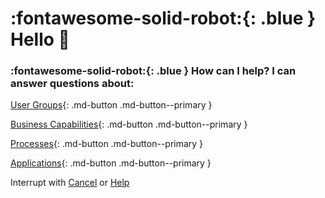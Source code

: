 # :fontawesome-solid-robot:{: .blue } Hello 👋

### :fontawesome-solid-robot:{: .blue } How can I help? I can answer questions about:

[User Groups](/find-user-group-by){: .md-button .md-button--primary }

[Business Capabilities](/find-business-capability-by){: .md-button .md-button--primary }

[Processes](/find-process-by){: .md-button .md-button--primary }

[Applications](/find-applications-by){: .md-button .md-button--primary }

Interrupt with [Cancel](/cancel) or [Help](/help)
